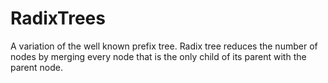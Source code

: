 # RadixTrees
A variation of the well known prefix tree. Radix tree reduces the number of nodes by merging every node that is the only child of its parent with the parent node.

